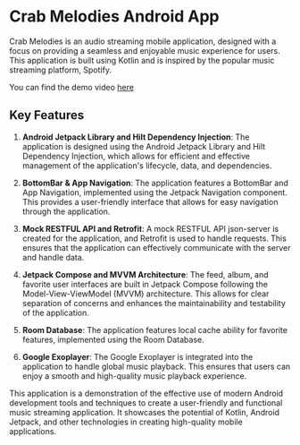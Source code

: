 # Crab Melodies Android App

Crab Melodies is an audio streaming mobile application, designed with a focus on providing a seamless and enjoyable music experience for users. This application is built using Kotlin and is inspired by the popular music streaming platform, Spotify.

You can find the demo video [here](https://crabsatellite.com/projects/web_projects/crab_melodies)

## Key Features

1. **Android Jetpack Library and Hilt Dependency Injection**: The application is designed using the Android Jetpack Library and Hilt Dependency Injection, which allows for efficient and effective management of the application's lifecycle, data, and dependencies.

2. **BottomBar & App Navigation**: The application features a BottomBar and App Navigation, implemented using the Jetpack Navigation component. This provides a user-friendly interface that allows for easy navigation through the application.

3. **Mock RESTFUL API and Retrofit**: A mock RESTFUL API json-server is created for the application, and Retrofit is used to handle requests. This ensures that the application can effectively communicate with the server and handle data.

4. **Jetpack Compose and MVVM Architecture**: The feed, album, and favorite user interfaces are built in Jetpack Compose following the Model-View-ViewModel (MVVM) architecture. This allows for clear separation of concerns and enhances the maintainability and testability of the application.

5. **Room Database**: The application features local cache ability for favorite features, implemented using the Room Database. 

6. **Google Exoplayer**: The Google Exoplayer is integrated into the application to handle global music playback. This ensures that users can enjoy a smooth and high-quality music playback experience.

This application is a demonstration of the effective use of modern Android development tools and techniques to create a user-friendly and functional music streaming application. It showcases the potential of Kotlin, Android Jetpack, and other technologies in creating high-quality mobile applications.
